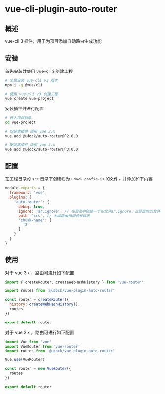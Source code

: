 # vue-cli-plugin-auto-router

## 概述

vue-cli 3 插件，用于为项目添加自动路由生成功能

## 安装

首先安装并使用 vue-cli 3 创建工程

```bash
# 全局安装 vue-cli v3 版本
npm i -g @vue/cli

# 使用 vue-cli v3 创建工程
vue create vue-project
```

安装插件并进行配置

```bash
# 进入项目目录
cd vue-project

# 安装本插件 适用 vue 2.x
vue add @udock/auto-router@^2.0.0

# 安装本插件 适用 vue 3.x
vue add @udock/auto-router@^3.0.0
```

## 配置

在工程目录的 ``src`` 目录下创建名为 ``udock.config.js`` 的文件，并添加如下内容

```js
module.exports = {
  framework: 'vue',
  plugins: {
    'auto-router': {
      debug: true,
      ignore: 'ar.ignore', // 在目录中创建一个空文件ar.ignore，此目录内的文件就不会被生成路由扫描，这个配置可以修改这个文件的名称
      path: 'src', // 生成路由扫描的根目录
      'chunk-name': [
        '2'
      ]
    }
  }
}
```

## 使用

对于 vue 3.x ，路由可进行如下配置

```js
import { createRouter, createWebHashHistory } from 'vue-router'

import routes from '@udock/vue-plugin-auto-router'

const router = createRouter({
  history: createWebHashHistory(),
  routes
})

export default router
```

对于 vue 2.x ，路由可进行如下配置

```js
import Vue from 'vue'
import VueRouter from 'vue-router'
import routes from '@udock/vue-plugin-auto-router'

Vue.use(VueRouter)

const router = new VueRouter({
  routes
})

export default router
```
